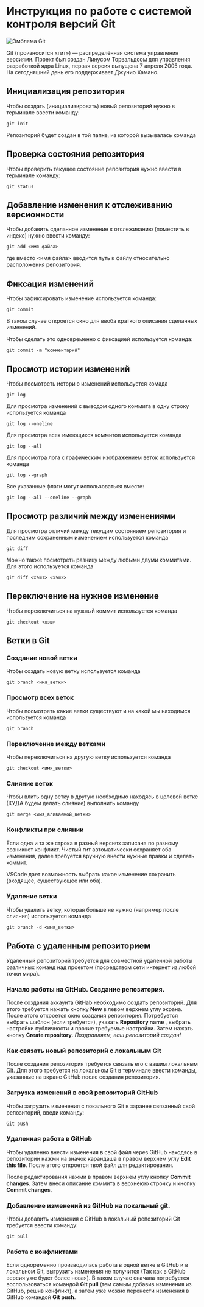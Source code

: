 # **Инструкция по работе с системой контроля версий Git**

![Эмблема Git](git.jpg)

Git (произносится «гит») — распределённая система управления версиями. Проект был создан Линусом Торвальдсом для управления разработкой ядра Linux, первая версия выпущена 7 апреля 2005 года. На сегодняшний день его поддерживает Джунио Хамано.

## Инициализация репозитория

Чтобы создать (инициализировать) новый репозиторий нужно в терминале ввести команду:

    git init

Репозиторий будет создан в той папке, из которой вызывалась команда

## Проверка состояния репозитория

Чтобы проверить текущее состояние репозитория нужно ввести в терминале команду:

    git status

## Добавление изменения к отслеживанию версионности

Чтобы добавить сделанное изменение к отслеживанию (поместить в индекс) нужно ввести команду:

    git add <имя файла>

где вместо <имя файла> вводится путь к файлу относительно расположения репозитория.

## Фиксация изменений

Чтобы зафиксировать изменение используется команда:

    git commit

В таком случае откроется окно для ввоба краткого описания сделанных изменений.

Чтобы сделать это одновременно с фиксацией используется команда:

    git commit -m "комментарий"

## Просмотр истории изменений

Чтобы посмотреть историю изменений используется комада

    git log

Для просмотра изменений с выводом одного коммита в одну строку используется команда

    git log --oneline

Для просмотра всех имеющихся коммитов используется команда

    git log --all

Для просмотра лога с графическим изображением веток используется команда

    git log --graph

Все указанные флаги могут использоваться вместе:

    git log --all --oneline --graph

## Просмотр различий между изменениями

Для просмотра отличий между текущим состоянием репозитория и последним сохраненным изменением используется команда

    git diff

Можно также посмотреть разницу между любыми двуми коммитами. Для этого используется команда

    git diff <хэш1> <хэш2>

## Переключение на нужное изменение

Чтобы переключиться на нужный коммит используется команда

    git checkout <хэш>

## Ветки в Git

### Создание новой ветки

Чтобы создать новую ветку используется команда

    git branch <имя_ветки>

### Просмотр всех веток

Чтобы посмотреть какие ветки существуют и на какой мы находимся используется команда

    git branch

### Переключение между ветками

Чтобы переключиться на другую ветку используется команда

    git checkout <имя_ветки>

### Слияние веток

Чтобы влить одну ветку в другую необходимо находясь в целевой ветке (КУДА будем делать слияние) выполнить команду

    git merge <имя_вливаемой_ветки>

### Конфликты при слиянии

Если одна и та же строка в разный версиях записана по разному возникнет конфликт.
Чистый гит автоматически сохраняет оба изменения, далее требуется вручную внести нужные правки и сделать коммит.

VSСode дает возможность выбрать какое изменение сохранить (входящее, существующее или оба).

### Удаление ветки

Чтобы удалить ветку, которая больше не нужно (например после слияния) используется команда

    git branch -d <имя_ветки>

## Работа с удаленным репозиторием

Удаленный репозиторий требуется для совместной удаленной работы различных команд над проектом (посредством сети интернет из любой точки мира).

### Начало работы на  GitHub. Создание репозитория.

После создания аккаунта GitHab необходимо создать репозиторий. Для этого требуется нажать кнопку **New** в левом верхнем углу экрана. После этого откроется окно создания репозитория. Потребуется выбрать шаблон (если требуется), указать **Repository name** , выбрать настройки публичности и прочие требуемые настройки. Затем нажать кнопку **Create repository**. *Поздравляем, ваш репозиторий создан!*

### Как связать новый репозиторий с локальным Git

После создания репозитория требуется связать его с вашим локальным Git. Для этого требуется на локальном Git в терминале ввести команды, указанные на экране GitHub после создания репозитория.

### Загрузка изменений в свой репозиторий GitHub

Чтобы загрузить изменения с локального Git в заранее связанный свой репозиторий, введи команду:

    Git push

### Удаленная работа в GitHub

Чтобы удаленно внести изменения в свой файл через GitHub находясь в репозитории нажми на значок карандаша в правом верхнем углу **Edit this file**. После этого откроется твой файл для редактирования.

После редактирования нажми в правом верхнем углу кнопку **Commit changes**. Затем внеси описание коммита в верхнеюю строчку и кнопку **Commit changes**.

### Добавление изменений из GitHub на локальный git.

Чтобы добавить изменения с GitHub в локальный репозиторий Git требуется ввести команду:

    git pull

### Работа с конфликтами

Если одноременно производилась работа в одной ветке в GitHub и в локальном Git, выгрузить изменения не получится (Так как в GitHub версия уже будет более новая). В таком случае сначала потребуется воспользоваться командой **Git pull** (тем самым добавив изменения из GitHub, решив конфликт), а затем уже можно перенести изменения в GitHub командой **Git push**.








